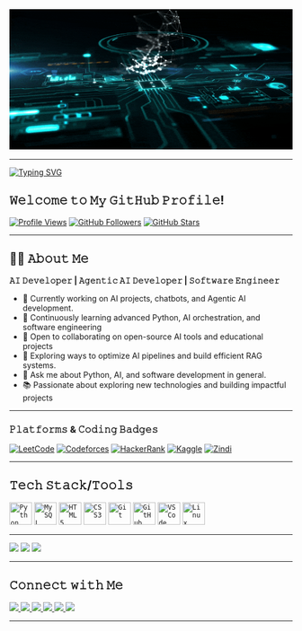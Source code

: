 <img src="assets/AI-Technology-Creation-Concept.gif" alt="AI-Technology-Creation-Concept" width="2000" height="250" />

---
<!------- Typing SVG ------->
<!--
[![Typing SVG](https://readme-typing-svg.demolab.com?font=Source+Code+Pro&size=26&pause=1000&color=00FF88&center=true&vCenter=true&width=900&lines=Hi+there+👋%2C+I'm+Abdi+Dabala;AI+Developer+%7C+Agentic+AI;Passionate+Problem+Solver;Always+Learning+%26+Building;Jesus+Loves+You!)](https://git.io/typing-svg)
-->
[![Typing SVG](https://readme-typing-svg.demolab.com?font=Fira+Code&size=26&pause=1000&color=00FF88&center=true&vCenter=true&width=900&lines=ℍ𝕚+𝕥𝕙𝕖𝕣𝕖%2C+𝕀'𝕞+𝔸𝕓𝕕𝕚+𝔻𝕒𝕓𝕒𝕝𝕒;𝔸𝕀+𝔻𝕖𝕧𝕖𝕝𝕠𝕡𝕖𝕣+%7C+𝔸𝕘𝕖𝕟𝕥𝕚𝕔+𝔸𝕀;ℙ𝕒𝕤𝕤𝕚𝕠𝕟𝕒𝕥𝕖+ℙ𝕣𝕠𝕓𝕝𝕖𝕞+𝕊𝕠𝕝𝕧𝕖𝕣)](https://git.io/typing-svg)


<!--# Hi there👋  I'm Abdi Dabala-->
## 𝚆𝚎𝚕𝚌𝚘𝚖𝚎 𝚝𝚘 𝙼𝚢 𝙶𝚒𝚝𝙷𝚞𝚋 𝙿𝚛𝚘𝚏𝚒𝚕𝚎!

[![Profile Views](https://komarev.com/ghpvc/?username=abdi7d&label=Profile%20Views&color=1E90FF&style=for-the-badge)](https://github.com/abdi7d)
[![GitHub Followers](https://img.shields.io/github/followers/abdi7d?label=Followers&style=for-the-badge&color=8A2BE2)](https://github.com/abdi7d?tab=followers)
[![GitHub Stars](https://img.shields.io/github/stars/abdi7d?label=Stars&style=for-the-badge&color=4CAF50)](https://github.com/abdi7d?tab=repositories&q=&type=source&language=&sort=stargazers)

<!--
![Profile Views](https://komarev.com/ghpvc/?username=abdi7d&label=Profile%20Views&color=1E90FF&style=for-the-badge) ![GitHub Followers](https://img.shields.io/github/followers/abdi7d?label=Followers&style=for-the-badge&color=8A2BE2) ![GitHub Stars](https://img.shields.io/github/stars/abdi7d?label=Stars&style=for-the-badge&color=4CAF50)
-->

---
## 🙋‍♂️ 𝙰𝚋𝚘𝚞𝚝 𝙼𝚎
<p>
  <b>𝙰𝙸 𝙳𝚎𝚟𝚎𝚕𝚘𝚙𝚎𝚛 | 𝙰𝚐𝚎𝚗𝚝𝚒𝚌 𝙰𝙸 𝙳𝚎𝚟𝚎𝚕𝚘𝚙𝚎𝚛 | 𝚂𝚘𝚏𝚝𝚠𝚊𝚛𝚎 𝙴𝚗𝚐𝚒𝚗𝚎𝚎𝚛</b>
</p>


- 🔭 Currently working on AI projects, chatbots, and Agentic AI development.  
- 🌱 Continuously learning advanced Python, AI orchestration, and software engineering
- 👯 Open to collaborating on open-source AI tools and educational projects
- 🤔 Exploring ways to optimize AI pipelines and build efficient RAG systems.  
- 💬 Ask me about Python, AI, and software development in general. 
- 📚 Passionate about exploring new technologies and building impactful projects

---
### 𝙿𝚕𝚊𝚝𝚏𝚘𝚛𝚖𝚜 & 𝙲𝚘𝚍𝚒𝚗𝚐 𝙱𝚊𝚍𝚐𝚎𝚜

[![LeetCode](https://img.shields.io/badge/LeetCode-Solved-orange?style=for-the-badge&logo=leetcode&logoColor=white)](https://leetcode.com/abdi7d)
[![Codeforces](https://img.shields.io/badge/Codeforces-Solved-blue?style=for-the-badge&logo=codeforces&logoColor=white)](https://codeforces.com/profile/Abdi_Dabala)
[![HackerRank](https://img.shields.io/badge/HackerRank-Solved-brightgreen?style=for-the-badge&logo=hackerrank&logoColor=white)](https://www.hackerrank.com/abdi7dy)
[![Kaggle](https://img.shields.io/badge/Kaggle-Competitions-blue?style=for-the-badge&logo=kaggle&logoColor=white)](https://www.kaggle.com/abdidabala)
[![Zindi](https://img.shields.io/badge/Zindi-Competitions-6f42c1?style=for-the-badge&logo=zindi&logoColor=white)](https://zindi.africa/users/abdi7d)

---
## 𝚃𝚎𝚌𝚑 𝚂𝚝𝚊𝚌𝚔/𝚃𝚘𝚘𝚕𝚜

<!--
![Python](https://img.shields.io/badge/Python-3776AB?style=for-the-badge&logo=python&logoColor=white) ![SQL](https://img.shields.io/badge/SQL-003B57?style=for-the-badge&logo=postgresql&logoColor=white) ![HTML5](https://img.shields.io/badge/HTML5-E34F26?style=for-the-badge&logo=html5&logoColor=white) ![CSS3](https://img.shields.io/badge/CSS3-1572B6?style=for-the-badge&logo=css3&logoColor=white) ![LangChain](https://img.shields.io/badge/LangChain-1C3C3C?style=for-the-badge&logo=chainlink&logoColor=white) ![RAG](https://img.shields.io/badge/RAG%20(Retrieval%20Augmented%20Generation)-FF6F00?style=for-the-badge&logo=google&logoColor=white) ![Agentic AI](https://img.shields.io/badge/Agentic%20AI-000000?style=for-the-badge&logo=artstation&logoColor=white) ![HuggingFace](https://img.shields.io/badge/HuggingFace-FFD21E?style=for-the-badge&logo=huggingface&logoColor=black) ![Git](https://img.shields.io/badge/Git-F05032?style=for-the-badge&logo=git&logoColor=white) ![GitHub](https://img.shields.io/badge/GitHub-181717?style=for-the-badge&logo=github&logoColor=white) ![VS Code](https://img.shields.io/badge/VS%20Code-0078D4?style=for-the-badge&logo=visualstudiocode&logoColor=white) ![Linux](https://img.shields.io/badge/Linux-FCC624?style=for-the-badge&logo=linux&logoColor=black)
-->

<code><img height="40" width="40" src="https://img.icons8.com/color/48/000000/python.png" title="Python"></code>
<code><img height="40" width="40" src="https://www.mysql.com/common/logos/logo-mysql-170x115.png" title="MySQL"></code>
<code><img height="40" width="40" src="https://img.icons8.com/color/48/000000/html-5.png" title="HTML5"></code>
<code><img height="40" width="40" src="https://img.icons8.com/color/48/000000/css3.png" title="CSS3"></code>
<code><img height="40" width="40" src="https://img.icons8.com/color/48/000000/git.png" title="Git"></code>
<code><img height="40" width="40" src="https://img.icons8.com/ios-glyphs/50/000000/github.png" title="GitHub"></code>
<code><img height="40" width="40" src="https://img.icons8.com/color/48/000000/visual-studio-code-2019.png" title="VS Code"></code>
<code><img height="40" width="40" src="https://img.icons8.com/color/48/000000/linux.png" title="Linux"></code>
<!--<code><img height="40" width="40" src="https://avatars.githubusercontent.com/u/96372235?s=280&v=4" title="LangChain"></code>
<code><img height="40" width="40" src="https://img.icons8.com/color/48/000000/google-logo.png" title="RAG"></code>
<code><img height="40" width="40" src="https://img.icons8.com/ios-filled/50/000000/artificial-intelligence.png" title="Agentic AI"></code>
<code><img height="40" width="40" src="https://img.icons8.com/ios-filled/50/000000/huggingface.png" title="HuggingFace"></code>-->

<!--
#### 🖥️ Programming Languages
![Python](https://img.shields.io/badge/Python-3776AB?style=for-the-badge&logo=python&logoColor=white) ![SQL](https://img.shields.io/badge/SQL-003B57?style=for-the-badge&logo=postgresql&logoColor=white) ![C++](https://img.shields.io/badge/C++-00599C?style=for-the-badge&logo=cplusplus&logoColor=white) ![Java](https://img.shields.io/badge/Java-007396?style=for-the-badge&logo=java&logoColor=white)


#### 🤖 AI & Frameworks
![LangChain](https://img.shields.io/badge/LangChain-1C3C3C?style=for-the-badge&logo=chainlink&logoColor=white) ![RAG](https://img.shields.io/badge/RAG%20(Retrieval%20Augmented%20Generation)-FF6F00?style=for-the-badge&logo=google&logoColor=white) ![Agentic AI](https://img.shields.io/badge/Agentic%20AI-000000?style=for-the-badge&logo=artstation&logoColor=white) ![HuggingFace](https://img.shields.io/badge/HuggingFace-FFD21E?style=for-the-badge&logo=huggingface&logoColor=black)

#### 🌐 Web Technologies
![HTML5](https://img.shields.io/badge/HTML5-E34F26?style=for-the-badge&logo=html5&logoColor=white) ![CSS3](https://img.shields.io/badge/CSS3-1572B6?style=for-the-badge&logo=css3&logoColor=white)


#### 🛠️ Tools & Platforms
![Git](https://img.shields.io/badge/Git-F05032?style=for-the-badge&logo=git&logoColor=white) ![GitHub](https://img.shields.io/badge/GitHub-181717?style=for-the-badge&logo=github&logoColor=white) ![VS Code](https://img.shields.io/badge/VS%20Code-0078D4?style=for-the-badge&logo=visualstudiocode&logoColor=white) ![Linux](https://img.shields.io/badge/Linux-FCC624?style=for-the-badge&logo=linux&logoColor=black)


### 📊 GitHub Stats
![Abdi's GitHub stats](https://github-readme-stats.vercel.app/api?username=abdi7d&show_icons=true&theme=tokyonight)  
 

 GitHub Stats
![Abdi's GitHub stats](https://github-readme-stats.vercel.app/api?username=abdi7d&show_icons=true&theme=tokyonight) ![Top Langs](https://github-readme-stats.vercel.app/api/top-langs/?username=abdi7d&layout=compact&theme=tokyonight)
  -->
---

<p float="left">
  <img src="https://github-readme-stats.vercel.app/api?username=abdi7d&show_icons=true&theme=tokyonight" width="300" /> <img src="https://github-readme-streak-stats.herokuapp.com/?user=abdi7d&theme=tokyonight" width="300" /> <img src="https://github-readme-stats.vercel.app/api/top-langs/?username=abdi7d&layout=compact&theme=tokyonight" width="300" />
</p>

---

## 𝙲𝚘𝚗𝚗𝚎𝚌𝚝 𝚠𝚒𝚝𝚑 𝙼𝚎

<p>
  <a href="https://linkedin.com/in/abdi7d" target="_blank">
    <img src="https://img.shields.io/badge/LinkedIn-0077B5?style=for-the-badge&logo=linkedin&logoColor=white" />
  </a>
  <a href="mailto:abdid.yadata@gmail.com" target="_blank">
    <img src="https://img.shields.io/badge/Email-D14836?style=for-the-badge&logo=gmail&logoColor=white" />
  </a>
  <a href="https://yourportfolio.com" target="_blank">
    <img src="https://img.shields.io/badge/Portfolio-00FF00?style=for-the-badge&logo=Google-Chrome&logoColor=white" />
  </a>
  <a href="https://twitter.com/abdi7d" target="_blank">
    <img src="https://img.shields.io/badge/Twitter-1DA1F2?style=for-the-badge&logo=twitter&logoColor=white" />
  </a>
  <a href="https://instagram.com/abdi777abdi" target="_blank">
    <img src="https://img.shields.io/badge/Instagram-E4405F?style=for-the-badge&logo=instagram&logoColor=white" />
  </a>
  <a href="https://facebook.com/profile.php?id=61573799533133" target="_blank">
    <img src="https://img.shields.io/badge/Facebook-1877F2?style=for-the-badge&logo=facebook&logoColor=white" />
  </a>
</p>

<!--
- 💼 [LinkedIn](https://www.linkedin.com/in/abdi7d/)  
- 🐦 [Twitter](https://x.com/abdi7d)  
- 📧 Email: **abdid.yadata@gmail.com**  
-->
---
